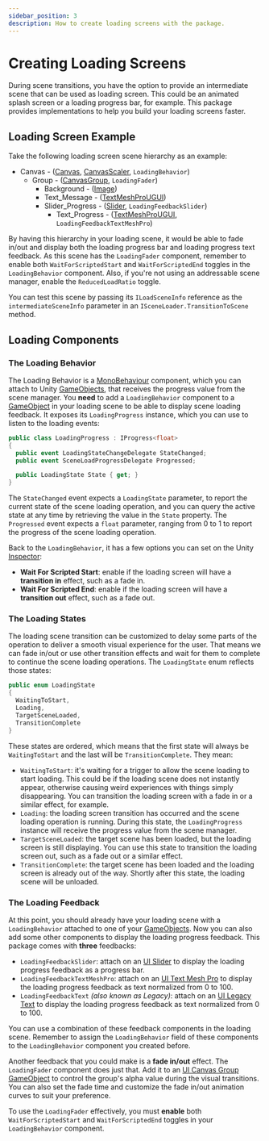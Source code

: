 ```yaml
---
sidebar_position: 3
description: How to create loading screens with the package.
---
```


# Creating Loading Screens

During scene transitions, you have the option to provide an intermediate scene that can be used as loading screen.
This could be an animated splash screen or a loading progress bar, for example.
This package provides implementations to help you build your loading screens faster.

## Loading Screen Example

Take the following loading screen scene hierarchy as an example:

* Canvas - ([Canvas](https://docs.unity3d.com/Packages/com.unity.ugui@1.0/manual/class-Canvas.html), [CanvasScaler](https://docs.unity3d.com/Packages/com.unity.ugui@1.0/manual/script-CanvasScaler.html), `LoadingBehavior`)
  * Group - ([CanvasGroup], `LoadingFader`)
    * Background - ([Image](https://docs.unity3d.com/Packages/com.unity.ugui@1.0/manual/script-Image.html))
    * Text_Message - ([TextMeshProUGUI])
    * Slider_Progress - ([Slider], `LoadingFeedbackSlider`)
      * Text_Progress - ([TextMeshProUGUI], `LoadingFeedbackTextMeshPro`)

By having this hierarchy in your loading scene, it would be able to fade in/out and display both the loading progress bar and loading progress text feedback.
As this scene has the `LoadingFader` component, remember to enable both `WaitForScriptedStart` and `WaitForScriptedEnd` toggles in the `LoadingBehavior` component.
Also, if you're not using an addressable scene manager, enable the `ReducedLoadRatio` toggle.

You can test this scene by passing its `ILoadSceneInfo` reference as the `intermediateSceneInfo` parameter in an `ISceneLoader.TransitionToScene` method.

## Loading Components

### The Loading Behavior

The Loading Behavior is a [MonoBehaviour] component, which you can attach to Unity [GameObjects], that receives the progress value from the scene manager.
You **need** to add a `LoadingBehavior` component to a [GameObject] in your loading scene to be able to display scene loading feedback.
It exposes its `LoadingProgress` instance, which you can use to listen to the loading events:

```cs
public class LoadingProgress : IProgress<float>
{
  public event LoadingStateChangeDelegate StateChanged;
  public event SceneLoadProgressDelegate Progressed;

  public LoadingState State { get; }
}
```

The `StateChanged` event expects a `LoadingState` parameter, to report the current state of the scene loading operation, and you can query the active state at any time by retrieving the value in the `State` property.
The `Progressed` event expects a `float` parameter, ranging from 0 to 1 to report the progress of the scene loading operation.

Back to the `LoadingBehavior`, it has a few options you can set on the Unity [Inspector](https://docs.unity3d.com/Manual/UsingTheInspector.html):

* **Wait For Scripted Start**: enable if the loading screen will have a **transition in** effect, such as a fade in.
* **Wait For Scripted End**: enable if the loading screen will have a **transition out** effect, such as a fade out.

### The Loading States

The loading scene transition can be customized to delay some parts of the operation to deliver a smooth visual experience for the user.
That means we can fade in/out or use other transition effects and wait for them to complete to continue the scene loading operations.
The `LoadingState` enum reflects those states:

```cs
public enum LoadingState
{
  WaitingToStart,
  Loading,
  TargetSceneLoaded,
  TransitionComplete
}
```

These states are ordered, which means that the first state will always be `WaitingToStart` and the last will be `TransitionComplete`.
They mean:

* `WaitingToStart`: it's waiting for a trigger to allow the scene loading to start loading. This could be if the loading scene does not instantly appear, otherwise causing weird experiences with things simply disappearing. You can transition the loading screen with a fade in or a similar effect, for example.
* `Loading`: the loading screen transition has occurred and the scene loading operation is running. During this state, the `LoadingProgress` instance will receive the progress value from the scene manager.
* `TargetSceneLoaded`: the target scene has been loaded, but the loading screen is still displaying. You can use this state to transition the loading screen out, such as a fade out or a similar effect.
* `TransitionComplete`: the target scene has been loaded and the loading screen is already out of the way. Shortly after this state, the loading scene will be unloaded.

### The Loading Feedback

At this point, you should already have your loading scene with a `LoadingBehavior` attached to one of your [GameObjects].
Now you can also add some other components to display the loading progress feedback.
This package comes with **three** feedbacks:

* `LoadingFeedbackSlider`: attach on an [UI Slider] to display the loading progress feedback as a progress bar.
* `LoadingFeedbackTextMeshPro`: attach on an [UI Text Mesh Pro] to display the loading progress feedback as text normalized from 0 to 100.
* `LoadingFeedbackText` _(also known as Legacy)_: attach on an [UI Legacy Text](https://docs.unity3d.com/Packages/com.unity.ugui@1.0/manual/script-Text.html) to display the loading progress feedback as text normalized from 0 to 100.

You can use a combination of these feedback components in the loading scene.
Remember to assign the `LoadingBehavior` field of these components to the `LoadingBehavior` component you created before.

Another feedback that you could make is a **fade in/out** effect.
The `LoadingFader` component does just that.
Add it to an [UI Canvas Group] [GameObject] to control the group's alpha value during the visual transitions.
You can also set the fade time and customize the fade in/out animation curves to suit your preference.

To use the `LoadingFader` effectively, you must **enable** both `WaitForScriptedStart` and `WaitForScriptedEnd` toggles in your `LoadingBehavior` component.



[MonoBehaviour]: https://docs.unity3d.com/Manual/class-MonoBehaviour.html
[MonoBehaviours]: https://docs.unity3d.com/Manual/class-MonoBehaviour.html
[ScriptableObject]: https://docs.unity3d.com/Manual/class-ScriptableObject.html
[GameObject]: https://docs.unity3d.com/Manual/class-GameObject.html
[GameObjects]: https://docs.unity3d.com/Manual/class-GameObject.html
[UI Text Mesh Pro]: https://docs.unity3d.com/Packages/com.unity.textmeshpro@3.0/api/TMPro.TextMeshProUGUI.html
[TextMeshProUGUI]: https://docs.unity3d.com/Packages/com.unity.textmeshpro@3.0/api/TMPro.TextMeshProUGUI.html
[UI Slider]: https://docs.unity3d.com/Packages/com.unity.ugui@1.0/manual/script-Slider.html
[Slider]: https://docs.unity3d.com/Packages/com.unity.ugui@1.0/manual/script-Slider.html
[UI Canvas Group]: https://docs.unity3d.com/Packages/com.unity.ugui@1.0/manual/class-CanvasGroup.html
[CanvasGroup]: https://docs.unity3d.com/Packages/com.unity.ugui@1.0/manual/class-CanvasGroup.html